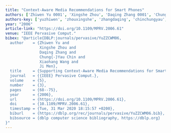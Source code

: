 ```yaml
---
title: "Context-Aware Media Recommendations for Smart Phones"
authors: ['Zhiwen Yu 0001', 'Xingshe Zhou', 'Daqing Zhang 0001', 'Chung-Yau Chin', 'Xiaohang Wang', 'Ji Men']
authors-key: ['yuzhiwen', 'zhouxingshe', 'zhangdaqing', 'chinchungyau', 'wangxiaohang', 'menji']
year: "2006"
article-link: "https://doi.org/10.1109/MPRV.2006.61"
venue: "IEEE Pervasive Comput."
bibex: "@article{DBLP:journals/pervasive/YuZZCWM06,
  author    = {Zhiwen Yu and
               Xingshe Zhou and
               Daqing Zhang and
               Chung{-}Yau Chin and
               Xiaohang Wang and
               Ji Men},
  title     = {Supporting Context-Aware Media Recommendations for Smart Phones},
  journal   = {{IEEE} Pervasive Comput.},
  volume    = {5},
  number    = {3},
  pages     = {68--75},
  year      = {2006},
  url       = {https://doi.org/10.1109/MPRV.2006.61},
  doi       = {10.1109/MPRV.2006.61},
  timestamp = {Tue, 31 Mar 2020 18:15:57 +0200},
  biburl    = {https://dblp.org/rec/journals/pervasive/YuZZCWM06.bib},
  bibsource = {dblp computer science bibliography, https://dblp.org}
}"
---
```

